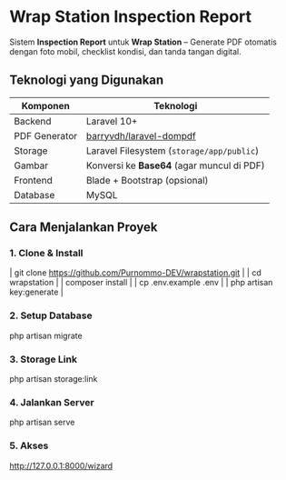# Wrap Station Inspection Report
Sistem **Inspection Report** untuk **Wrap Station** – Generate PDF otomatis dengan foto mobil, checklist kondisi, dan tanda tangan digital.

## Teknologi yang Digunakan
| Komponen | Teknologi |
|--------|----------|
| Backend | Laravel 10+ |
| PDF Generator | [barryvdh/laravel-dompdf](https://github.com/barryvdh/laravel-dompdf) |
| Storage | Laravel Filesystem (`storage/app/public`) |
| Gambar | Konversi ke **Base64** (agar muncul di PDF) |
| Frontend | Blade + Bootstrap (opsional) |
| Database | MySQL |

## Cara Menjalankan Proyek

### 1. Clone & Install
| git clone https://github.com/Purnommo-DEV/wrapstation.git |
| cd wrapstation |
| composer install |
| cp .env.example .env |
| php artisan key:generate |

### 2. Setup Database
php artisan migrate

### 3. Storage Link
php artisan storage:link

### 4. Jalankan Server
php artisan serve

### 5. Akses
http://127.0.0.1:8000/wizard